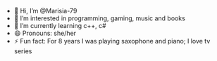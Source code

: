- 👋 Hi, I’m @Marisia-79
- 👀 I’m interested in programming, gaming, music and books
- 🌱 I’m currently learning c++, c#
- 😄 Pronouns: she/her
- ⚡ Fun fact: For 8 years I was playing saxophone and piano; I love tv series

<!---
Marisia-79/Marisia-79 is a ✨ special ✨ repository because its `README.md` (this file) appears on your GitHub profile.
You can click the Preview link to take a look at your changes.
--->

